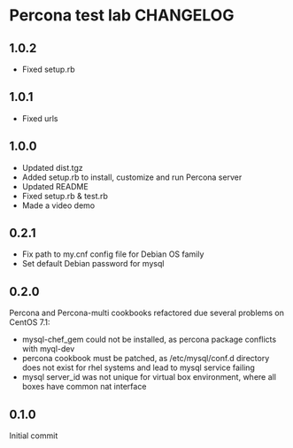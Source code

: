 Percona test lab CHANGELOG
===========================


1.0.2
-----
- Fixed setup.rb

1.0.1
-----
- Fixed urls

1.0.0
-----
- Updated dist.tgz
- Added setup.rb to install, customize and run Percona server
- Updated README
- Fixed setup.rb & test.rb
- Made a video demo

0.2.1
-----
- Fix path to my.cnf config file for Debian OS family
- Set default Debian password for mysql

0.2.0
-----
Percona and Percona-multi cookbooks refactored due several problems on CentOS 7.1:
- mysql-chef_gem could not be installed, as percona package conflicts with myql-dev
- percona cookbook must be patched, as /etc/mysql/conf.d directory does not exist for rhel systems and lead to mysql service failing
- mysql server_id was not unique for virtual box environment, where all boxes have common nat interface

0.1.0
-----
Initial commit

